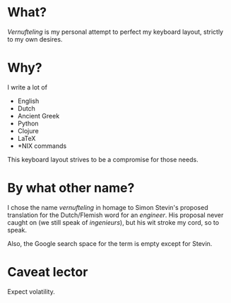 # What?

*Vernufteling* is my personal attempt to perfect my keyboard layout, strictly to my own
desires.

# Why?

I write a lot of
- English
- Dutch
- Ancient Greek
- Python
- Clojure
- LaTeX
- \*NIX commands

This keyboard layout strives to be a compromise for those needs.

# By what other name?

I chose the name *vernufteling* in homage to Simon Stevin's proposed
translation for the Dutch/Flemish word for an *engineer*. His proposal never
caught on (we still speak of *ingenieurs*), but his wit stroke my cord, so to
speak.

Also, the Google search space for the term is empty except for Stevin.

# Caveat lector

Expect volatility.
